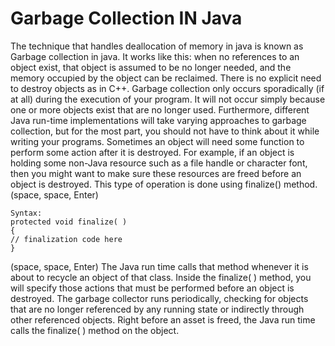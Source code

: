 # Garbage	Collection	IN Java
The technique that handles deallocation of memory in java is known as Garbage collection in java.
It works like this: when no references to an object exist, that object 
is assumed to be no longer needed, and the memory occupied by the object can be reclaimed. There 
is no explicit need to destroy objects as in C++. Garbage collection only occurs sporadically (if at all) 
during the execution of your program. It will not occur simply because one or more objects exist that 
are no longer used. Furthermore, different Java run-time implementations will take varying 
approaches to garbage collection, but for the most part, you should not have to think about it while 
writing your programs.
Sometimes an object will need some function to perform some action after it is destroyed.
For example, if an object 
is holding some non-Java resource such as a file handle or character font, then you might want to 
make sure these resources are freed before an object is destroyed.
This type of operation is done using finalize() method.
(space, space, Enter)
```
Syntax:
protected void finalize( ) 
{ 
// finalization code here 
} 
```
(space, space, Enter)
The Java run time calls that method whenever it is about to recycle an object of that class.
Inside the finalize( ) method, you will specify those actions that must be performed before an object 
is destroyed.
The garbage collector runs periodically, checking for objects that are no longer 
referenced by any running state or indirectly through other referenced objects. Right before an asset 
is freed, the Java run time calls the finalize( ) method on the object.
